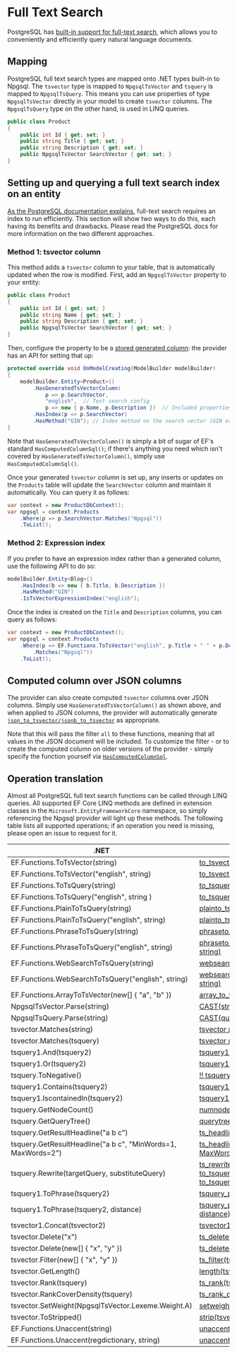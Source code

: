 # Full Text Search

PostgreSQL has [built-in support for full-text search](https://www.postgresql.org/docs/current/static/textsearch.html), which allows you to conveniently and efficiently query natural language documents.

## Mapping

PostgreSQL full text search types are mapped onto .NET types built-in to Npgsql. The `tsvector` type is mapped to `NpgsqlTsVector` and `tsquery` is mapped to `NpgsqlTsQuery`. This means you can use properties of type `NpgsqlTsVector` directly in your model to create `tsvector` columns. The `NpgsqlTsQuery` type on the other hand, is used in LINQ queries.

```csharp
public class Product
{
    public int Id { get; set; }
    public string Title { get; set; }
    public string Description { get; set; }
    public NpgsqlTsVector SearchVector { get; set; }
}
```

## Setting up and querying a full text search index on an entity

[As the PostgreSQL documentation explains](https://www.postgresql.org/docs/current/static/textsearch-tables.html), full-text search requires an index to run efficiently. This section will show two ways to do this, each having its benefits and drawbacks. Please read the PostgreSQL docs for more information on the two different approaches.

### Method 1: tsvector column

This method adds a `tsvector` column to your table, that is automatically updated when the row is modified. First, add an `NpgsqlTsVector` property to your entity:

```csharp
public class Product
{
    public int Id { get; set; }
    public string Name { get; set; }
    public string Description { get; set; }
    public NpgsqlTsVector SearchVector { get; set; }
}
```

Then, configure the property to be a [stored generated column](../modeling/generated-properties.md#computed-generated-columns): the provider has an API for setting that up:

```csharp
protected override void OnModelCreating(ModelBuilder modelBuilder)
{
    modelBuilder.Entity<Product>()
        .HasGeneratedTsVectorColumn(
            p => p.SearchVector,
            "english",  // Text search config
            p => new { p.Name, p.Description })  // Included properties
        .HasIndex(p => p.SearchVector)
        .HasMethod("GIN"); // Index method on the search vector (GIN or GIST)
}
```

Note that `HasGeneratedTsVectorColumn()` is simply a bit of sugar of EF's standard `HasComputedColumnSql()`; if there's anything you need which isn't covered by `HasGeneratedTsVectorColumn()`, simply use `HasComputedColumnSql()`.

Once your generated `tsvector` column is set up, any inserts or updates on the `Products` table will update the `SearchVector` column and maintain it automatically. You can query it as follows:

```csharp
var context = new ProductDbContext();
var npgsql = context.Products
    .Where(p => p.SearchVector.Matches("Npgsql"))
    .ToList();
```

### Method 2: Expression index

If you prefer to have an expression index rather than a generated column, use the following API to do so:

```csharp
modelBuilder.Entity<Blog>()
    .HasIndex(b => new { b.Title, b.Description })
    .HasMethod("GIN")
    .IsTsVectorExpressionIndex("english");
```

Once the index is created on the `Title` and `Description` columns, you can query as follows:

```csharp
var context = new ProductDbContext();
var npgsql = context.Products
    .Where(p => EF.Functions.ToTsVector("english", p.Title + " " + p.Description)
        .Matches("Npgsql"))
    .ToList();
```

## Computed column over JSON columns

The provider can also create computed `tsvector` columns over JSON columns. Simply use `HasGeneratedTsVectorColumn()` as shown above, and when applied to JSON columns, the provider will automatically generate [`json_to_tsvector/jsonb_to_tsvector`](https://www.postgresql.org/docs/current/functions-textsearch.html#TEXTSEARCH-FUNCTIONS-TABLE) as appropriate.

Note that this will pass the filter `all` to these functions, meaning that all values in the JSON document will be included. To customize the filter - or to create the computed column on older versions of the provider - simply specify the function yourself via [`HasComputedColumnSql`](https://docs.microsoft.com/ef/core/modeling/generated-properties?tabs=data-annotations#computed-generated-columns).

## Operation translation

Almost all PostgreSQL full text search functions can be called through LINQ queries. All supported EF Core LINQ methods are defined in extension classes in the `Microsoft.EntityFrameworkCore` namespace, so simply referencing the Npgsql provider will light up these methods. The following table lists all supported operations; if an operation you need is missing, please open an issue to request for it.

.NET                                                                        | SQL
----------------------------------------------------------------------------|-----
EF.Functions.ToTsVector(string)                                             | [to_tsvector(string)](https://www.postgresql.org/docs/current/static/textsearch-controls.html#TEXTSEARCH-PARSING-DOCUMENTS)
EF.Functions.ToTsVector("english", string)                                  | [to_tsvector('english'::regconfig, string)](https://www.postgresql.org/docs/current/static/textsearch-controls.html#TEXTSEARCH-PARSING-DOCUMENTS)
EF.Functions.ToTsQuery(string)                                              | [to_tsquery(string)](https://www.postgresql.org/docs/current/static/textsearch-controls.html#TEXTSEARCH-PARSING-QUERIES)
EF.Functions.ToTsQuery("english", string )                                  | [to_tsquery('english'::regconfig, string)](https://www.postgresql.org/docs/current/static/textsearch-controls.html#TEXTSEARCH-PARSING-QUERIES)
EF.Functions.PlainToTsQuery(string)                                         | [plainto_tsquery(string)](https://www.postgresql.org/docs/current/static/textsearch-controls.html#TEXTSEARCH-PARSING-QUERIES)
EF.Functions.PlainToTsQuery("english", string)                              | [plainto_tsquery('english'::regconfig, string)](https://www.postgresql.org/docs/current/static/textsearch-controls.html#TEXTSEARCH-PARSING-QUERIES)
EF.Functions.PhraseToTsQuery(string)                                        | [phraseto_tsquery(string)](https://www.postgresql.org/docs/current/static/textsearch-controls.html#TEXTSEARCH-PARSING-QUERIES)
EF.Functions.PhraseToTsQuery("english", string)                             | [phraseto_tsquery('english'::regconfig, string)](https://www.postgresql.org/docs/current/static/textsearch-controls.html#TEXTSEARCH-PARSING-QUERIES)
EF.Functions.WebSearchToTsQuery(string)                                     | [websearch_to_tsquery(string)](https://www.postgresql.org/docs/current/static/textsearch-controls.html#TEXTSEARCH-PARSING-QUERIES)
EF.Functions.WebSearchToTsQuery("english", string)                          | [websearch_to_tsquery('english'::regconfig, string)](https://www.postgresql.org/docs/current/static/textsearch-controls.html#TEXTSEARCH-PARSING-QUERIES)
EF.Functions.ArrayToTsVector(new[] { "a", "b" })                            | [array_to_tsvector(ARRAY\['a', 'b'\])](https://www.postgresql.org/docs/current/functions-textsearch.html#TEXTSEARCH-FUNCTIONS-TABLE)
NpgsqlTsVector.Parse(string)                                                | [CAST(string AS tsvector)](https://www.postgresql.org/docs/current/static/sql-expressions.html#SQL-SYNTAX-TYPE-CASTS)
NpgsqlTsQuery.Parse(string)                                                 | [CAST(queryString AS tsquery)](https://www.postgresql.org/docs/current/static/sql-expressions.html#SQL-SYNTAX-TYPE-CASTS)
tsvector.Matches(string)                                                    | [tsvector @@ plainto_tsquery(string)](https://www.postgresql.org/docs/current/static/textsearch-intro.html#TEXTSEARCH-MATCHING)
tsvector.Matches(tsquery)                                                   | [tsvector @@ tsquery](https://www.postgresql.org/docs/current/static/textsearch-controls.html#TEXTSEARCH-PARSING-QUERIES)
tsquery1.And(tsquery2)                                                      | [tsquery1 && tsquery2](https://www.postgresql.org/docs/current/static/textsearch-features.html#TEXTSEARCH-MANIPULATE-TSQUERY)
tsquery1.Or(tsquery2)                                                       | [tsquery1 \|\| tsquery2](https://www.postgresql.org/docs/current/static/textsearch-features.html#TEXTSEARCH-MANIPULATE-TSQUERY)
tsquery.ToNegative()                                                        | [!! tsquery](https://www.postgresql.org/docs/current/static/textsearch-features.html#TEXTSEARCH-MANIPULATE-TSQUERY)
tsquery1.Contains(tsquery2)                                                 | [tsquery1 @> tsquery2](https://www.postgresql.org/docs/current/static/textsearch-features.html#TEXTSEARCH-MANIPULATE-TSQUERY)
tsquery1.IscontainedIn(tsquery2)                                            | [tsquery1 <@ tsquery2](https://www.postgresql.org/docs/current/static/textsearch-features.html#TEXTSEARCH-MANIPULATE-TSQUERY)
tsquery.GetNodeCount()                                                      | [numnode(query)](https://www.postgresql.org/docs/current/static/textsearch-features.html#TEXTSEARCH-MANIPULATE-TSQUERY)
tsquery.GetQueryTree()                                                      | [querytree(query)](https://www.postgresql.org/docs/current/static/textsearch-features.html#TEXTSEARCH-MANIPULATE-TSQUERY)
tsquery.GetResultHeadline("a b c")                                          | [ts_headline('a b c', query)](https://www.postgresql.org/docs/current/textsearch-controls.html#TEXTSEARCH-HEADLINE)
tsquery.GetResultHeadline("a b c", "MinWords=1, MaxWords=2")                | [ts_headline('a b c', query, 'MinWords=1, MaxWords=2')](https://www.postgresql.org/docs/current/textsearch-controls.html#TEXTSEARCH-HEADLINE)
tsquery.Rewrite(targetQuery, substituteQuery)                               | [ts_rewrite(to_tsquery(tsquery), to_tsquery(targetQuery), to_tsquery(substituteQuery))](https://www.postgresql.org/docs/current/functions-textsearch.html#TEXTSEARCH-FUNCTIONS-TABLE)
tsquery1.ToPhrase(tsquery2)                                                 | [tsquery_phrase(tsquery1, tsquery2)](https://www.postgresql.org/docs/current/functions-textsearch.html#TEXTSEARCH-FUNCTIONS-TABLE)
tsquery1.ToPhrase(tsquery2, distance)                                       | [tsquery_phrase(tsquery1, tsquery2, distance)](https://www.postgresql.org/docs/current/functions-textsearch.html#TEXTSEARCH-FUNCTIONS-TABLE)
tsvector1.Concat(tsvector2)                                                 | [tsvector1 \|\| tsvector2](https://www.postgresql.org/docs/current/functions-textsearch.html#TEXTSEARCH-OPERATORS-TABLE)
tsvector.Delete("x")                                                        | [ts_delete(tsvector, 'x')](https://www.postgresql.org/docs/current/functions-textsearch.html#TEXTSEARCH-FUNCTIONS-TABLE)
tsvector.Delete(new[] { "x", "y" })                                         | [ts_delete(tsvector, ARRAY\['x', 'y'\])](https://www.postgresql.org/docs/current/functions-textsearch.html#TEXTSEARCH-FUNCTIONS-TABLE)
tsvector.Filter(new[] { "x", "y" })                                         | [ts_filter(tsvector, ARRAY\['x', 'y'\])](https://www.postgresql.org/docs/current/functions-textsearch.html#TEXTSEARCH-FUNCTIONS-TABLE)
tsvector.GetLength()                                                        | [length(tsvector)](https://www.postgresql.org/docs/current/functions-textsearch.html#TEXTSEARCH-FUNCTIONS-TABLE)
tsvector.Rank(tsquery)                                                      | [ts_rank(tsvector, tsquery)](https://www.postgresql.org/docs/current/textsearch-controls.html#TEXTSEARCH-RANKING)
tsvector.RankCoverDensity(tsquery)                                          | [ts_rank_cd(tsvector, tsquery)](https://www.postgresql.org/docs/current/textsearch-controls.html#TEXTSEARCH-RANKING)
tsvector.SetWeight(NpgsqlTsVector.Lexeme.Weight.A)                          | [setweight(tsvector, 'A')](https://www.postgresql.org/docs/current/static/textsearch-features.html#TEXTSEARCH-MANIPULATE-TSVECTOR)
tsvector.ToStripped()                                                       | [strip(tsvector)](https://www.postgresql.org/docs/current/functions-textsearch.html#TEXTSEARCH-FUNCTIONS-TABLE)
EF.Functions.Unaccent(string)                                               | [unaccent(string)](https://www.postgresql.org/docs/current/unaccent.html)
EF.Functions.Unaccent(regdictionary, string)                                | [unaccent(regdictionary, string)](https://www.postgresql.org/docs/current/unaccent.html)
